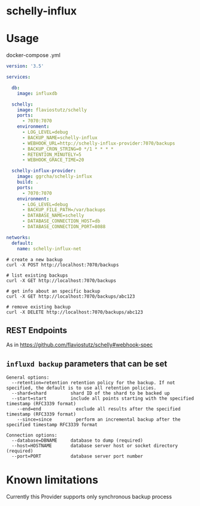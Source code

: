 # schelly-influx

# Usage

docker-compose .yml

```yml
version: '3.5'

services:

  db:
    image: influxdb

  schelly:
    image: flaviostutz/schelly
    ports:
      - 7070:7070
    environment:
      - LOG_LEVEL=debug
      - BACKUP_NAME=schelly-influx
      - WEBHOOK_URL=http://schelly-influx-provider:7070/backups
      - BACKUP_CRON_STRING=0 */1 * * * *
      - RETENTION_MINUTELY=5
      - WEBHOOK_GRACE_TIME=20

  schelly-influx-provider:
    image: ggrcha/schelly-influx
    build: .
    ports:
      - 7070:7070
    environment:
      - LOG_LEVEL=debug
      - BACKUP_FILE_PATH=/var/backups
      - DATABASE_NAME=schelly
      - DATABASE_CONNECTION_HOST=db
      - DATABASE_CONNECTION_PORT=8088

networks:
  default:
    name: schelly-influx-net
```

```shell
# create a new backup
curl -X POST http://localhost:7070/backups

# list existing backups
curl -X GET http://localhost:7070/backups

# get info about an specific backup
curl -X GET http://localhost:7070/backups/abc123

# remove existing backup
curl -X DELETE http://localhost:7070/backups/abc123

```

## REST Endpoints

As in https://github.com/flaviostutz/schelly#webhook-spec

## `influxd backup` parameters that can be set

```shell
General options:
  --retention=retention retention policy for the backup. If not specified, the default is to use all retention policies.
  --shard=shard         shard ID of the shard to be backed up
  --start=start         include all points starting with the specified timestamp (RFC3339 format)
	--end=end             exclude all results after the specified timestamp (RFC3339 format)
	--since=since         perform an incremental backup after the specified timestamp RFC3339 format

Connection options:
  --database=DBNAME     database to dump (required)
  --host=HOSTNAME       database server host or socket directory (required)
  --port=PORT           database server port number

```


# Known limitations

Currently this Provider supports only synchronous backup process
